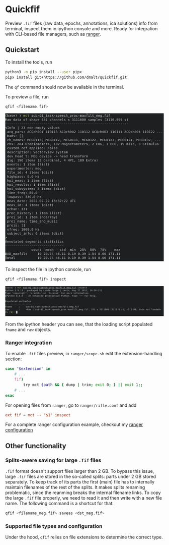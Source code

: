 # Quickfif

Preview `.fif` files (raw data, epochs, annotations, ica solutions)
info from terminal, inspect them in ipython console and more.
Ready for integration with CLI-based file managers, such as
[ranger](https://github.com/ranger/ranger).

## Quickstart

To install the tools, run

```bash
python3 -m pip install --user pipx
pipx install git+https://github.com/dmalt/quickfif.git
```

The `qf` command should now be available in the terminal.

To preview a file, run

```bash
qfif <filename.fif>
```

![preview example](https://github.com/dmalt/mne-cli-tools/blob/master/docs/preview.png?raw=true)

To inspect the file in ipython console, run

```bash
qfif <filename.fif> inspect
```

![inspect example](https://github.com/dmalt/mne-cli-tools/blob/master/docs/inspect.png?raw=true)

From the ipython header you can see, that the loading script populated `fname`
and `raw` objects.

### Ranger integration

To enable `.fif` files preview, in `ranger/scope.sh` edit the
extension-handling section:

```bash
case "$extension" in
    # ...
    fif)
        try mct $path && { dump | trim; exit 0; } || exit 1;;
    # ...
esac
```

For opening files from `ranger`, go to `ranger/rifle.conf` and add

```conf
ext fif = mct -- "$1" inspect
```

For a complete ranger configuration example, checkout my [ranger configuration](https://github.com/dmalt/dotfiles/tree/master/ranger)

## Other functionality

### Splits-awere saving for large `.fif` files

`.fif` format doesn't support files larger than 2 GB. To bypass this issue,
large `.fif` files are stored in the so-called splits: parts under 2 GB stored
separately. To keep track of its parts the first (main) file has to internally
maintain filenames of the rest of the splits. It makes splits renaming
problematic, since the reanming breaks the internal filename links. To copy the
large `.fif` file properly, we need to read it and then write with a new file
name. The following command is a shortcut for that:

```bash
qfif <filename_meg.fif> saveas <dst_meg.fif>
```

### Supported file types and configuration

Under the hood, `qfif` relies on file extensions to determine the correct type.
